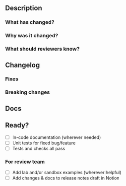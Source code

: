 ## Description
<!--
A clear and concise description of the PR.
Use this section for review hints, explanations or discussion points/todos.

Make sure to point your PR to the relevant develop branches, e.g.
`develop-patch`, `develop-minor` or `v5/develop`

How to contribute: https://contribute.getkirby.com
-->

### What has changed?



### Why was it changed?



### What should reviewers know?



## Changelog
<!--
Add relevant release notes: Features, Enhancements, Fixes, Deprecated.
Reference issues from the `kirby` repo or ideas from `feedback.getkirby.com`.
Always mention whether your PR introduces breaking changes.
-->

### Fixes



### Breaking changes



## Docs
<!--
Add any notes that help to document the feature/changes. Doesn't need
to be your best writing, just a few words and/or code snippets.
-->



## Ready?
<!--
If you can help to check off the following tasks, that'd be great.
If not, don't worry - we will take care of it.
-->

- [ ] In-code documentation (wherever needed)
- [ ] Unit tests for fixed bug/feature
- [ ] Tests and checks all pass

### For review team
<!--
We will take care of the following before merging the PR.
-->

- [ ] Add lab and/or sandbox examples (wherever helpful)
- [ ] Add changes & docs to release notes draft in Notion
